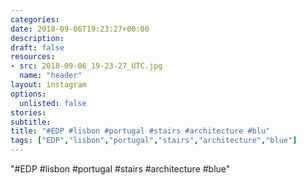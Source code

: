 ```yaml
---
categories:
date: 2018-09-06T19:23:27+00:00
description:
draft: false
resources:
- src: 2018-09-06_19-23-27_UTC.jpg
  name: "header"
layout: instagram
options:
  unlisted: false
stories:
subtitle:
title: "#EDP #lisbon #portugal #stairs #architecture #blu"
tags: ["EDP","lisbon","portugal","stairs","architecture","blue"]
---
```


"#EDP #lisbon #portugal #stairs #architecture #blue"

